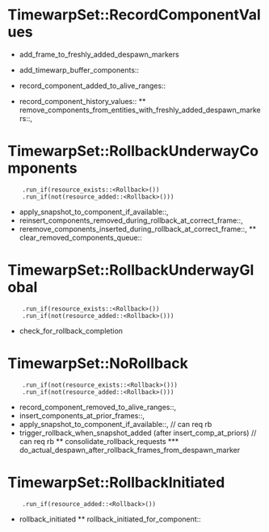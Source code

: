# TimewarpSet::RecordComponentValues

* add_frame_to_freshly_added_despawn_markers

* add_timewarp_buffer_components::<T>
* record_component_added_to_alive_ranges::<T>
* record_component_history_values::<T>
** remove_components_from_entities_with_freshly_added_despawn_markers::<T>,

# TimewarpSet::RollbackUnderwayComponents
```
    .run_if(resource_exists::<Rollback>())
    .run_if(not(resource_added::<Rollback>()))
```

* apply_snapshot_to_component_if_available::<T>, 
* reinsert_components_removed_during_rollback_at_correct_frame::<T>,
* reremove_components_inserted_during_rollback_at_correct_frame::<T>,
** clear_removed_components_queue::<T>

# TimewarpSet::RollbackUnderwayGlobal
```
    .run_if(resource_exists::<Rollback>())
    .run_if(not(resource_added::<Rollback>()))
```

* check_for_rollback_completion

# TimewarpSet::NoRollback
```
    .run_if(not(resource_exists::<Rollback>()))
    .run_if(not(resource_added::<Rollback>()))
```

* record_component_removed_to_alive_ranges::<T>,
* insert_components_at_prior_frames::<T>,  		 
* apply_snapshot_to_component_if_available::<T>, // can req rb
* trigger_rollback_when_snapshot_added<T> (after insert_comp_at_priors) // can req rb
** consolidate_rollback_requests
*** do_actual_despawn_after_rollback_frames_from_despawn_marker

# TimewarpSet::RollbackInitiated
```
    .run_if(resource_added::<Rollback>())
```

* rollback_initiated
** rollback_initiated_for_component::<T>